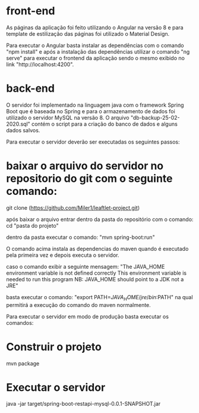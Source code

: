 # front-end

As páginas da aplicação foi feito utilizando o Angular na versão 8 e para template de estilização das páginas foi utilizado o Material Design.

Para executar o Angular basta instalar as dependências com o comando "npm install" e após a instalação das dependências utilizar o comando "ng serve" para executar o frontend da aplicação sendo o mesmo exibido no link "http://localhost:4200". 

# back-end

O servidor foi implementado na linguagem java com o framework Spring Boot que é baseada no Spring e para o armazenamento de dados foi utilizado o servidor MySQL na versão 8. O arquivo "db-backup-25-02-2020.sql" contém o script para a criação do banco de dados e alguns dados salvos.

Para executar o servidor deverão ser executadas os seguintes passos:

# baixar o arquivo do servidor no repositorio do git com o seguinte comando:
git clone (https://github.com/Miler1/leaftlet-project.git)

após baixar o arquivo entrar dentro da pasta do repositório com o comando:
cd "pasta do projeto"

dentro da pasta executar o comando:
"mvn spring-boot:run"

O comando acima instala as dependencias do maven quando é executado pela primeira vez e depois executa o servidor.

caso o comando exibir a seguinte mensagem: 
"The JAVA_HOME environment variable is not defined correctly This environment variable is needed to run this program NB: JAVA_HOME should point to a JDK not a JRE" 

basta executar o comando:
"export PATH=$JAVA_HOME/jre/bin:$PATH" na qual permitirá a execução do comando do maven normalmente.

Para executar o servidor em modo de produção basta executar os comandos:
# Construir o projeto
mvn package 
# Executar o servidor 
java -jar target/spring-boot-restapi-mysql-0.0.1-SNAPSHOT.jar
